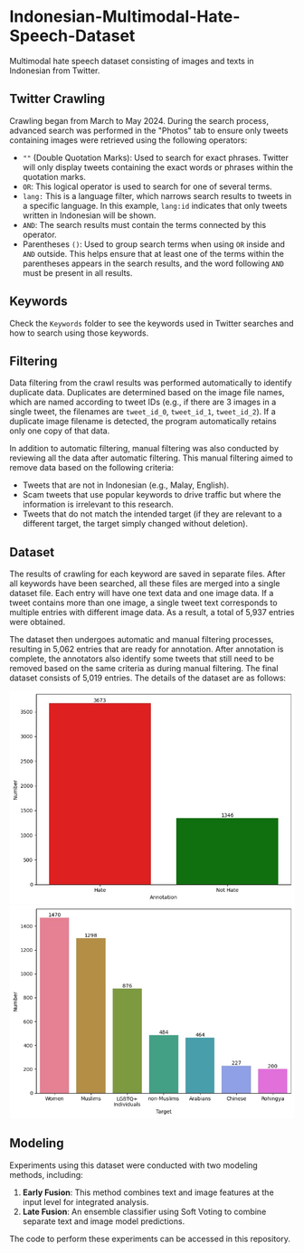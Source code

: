 # Indonesian-Multimodal-Hate-Speech-Dataset

Multimodal hate speech dataset consisting of images and texts in Indonesian from Twitter.

## Twitter Crawling

Crawling began from March to May 2024. During the search process, advanced search was performed in the "Photos" tab to ensure only tweets containing images were retrieved using the following operators:
- `""` (Double Quotation Marks): Used to search for exact phrases. Twitter will only display tweets containing the exact words or phrases within the quotation marks.
- `OR`: This logical operator is used to search for one of several terms.
- `lang:` This is a language filter, which narrows search results to tweets in a specific language. In this example, `lang:id` indicates that only tweets written in Indonesian will be shown.
- `AND`: The search results must contain the terms connected by this operator.
- Parentheses `()`: Used to group search terms when using `OR` inside and `AND` outside. This helps ensure that at least one of the terms within the parentheses appears in the search results, and the word following `AND` must be present in all results.

## Keywords

Check the `Keywords` folder to see the keywords used in Twitter searches and how to search using those keywords.

## Filtering

Data filtering from the crawl results was performed automatically to identify duplicate data. Duplicates are determined based on the image file names, which are named according to tweet IDs (e.g., if there are 3 images in a single tweet, the filenames are `tweet_id_0`, `tweet_id_1`, `tweet_id_2`). If a duplicate image filename is detected, the program automatically retains only one copy of that data.

In addition to automatic filtering, manual filtering was also conducted by reviewing all the data after automatic filtering. This manual filtering aimed to remove data based on the following criteria:
- Tweets that are not in Indonesian (e.g., Malay, English).
- Scam tweets that use popular keywords to drive traffic but where the information is irrelevant to this research.
- Tweets that do not match the intended target (if they are relevant to a different target, the target simply changed without deletion).

## Dataset

The results of crawling for each keyword are saved in separate files. After all keywords have been searched, all these files are merged into a single dataset file. Each entry will have one text data and one image data. If a tweet contains more than one image, a single tweet text corresponds to multiple entries with different image data. As a result, a total of 5,937 entries were obtained.

The dataset then undergoes automatic and manual filtering processes, resulting in 5,062 entries that are ready for annotation. After annotation is complete, the annotators also identify some tweets that still need to be removed based on the same criteria as during manual filtering. The final dataset consists of 5,019 entries. The details of the dataset are as follows:

![Annotation Total](annotation.jpg)
![Target Total](target.jpg)

## Modeling

Experiments using this dataset were conducted with two modeling methods, including:
1. **Early Fusion**: This method combines text and image features at the input level for integrated analysis.
2. **Late Fusion**: An ensemble classifier using Soft Voting to combine separate text and image model predictions.

The code to perform these experiments can be accessed in this repository.
